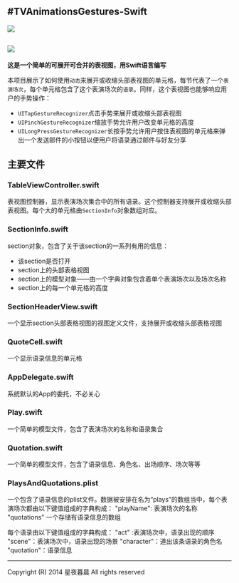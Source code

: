 #TVAnimationsGestures-Swift
-----------------------------------------------------------------------------------------------------------------------
![](http://upload-images.jianshu.io/upload_images/74454-ebe0db71d5fbb6bf.png)

![](http://upload-images.jianshu.io/upload_images/74454-b9de5113f54da0f0.png)
----------------------------------------------------------------------------------------------------------------------

**这是一个简单的可展开可合并的表视图，用Swift语言编写**

本项目展示了如何使用`动态`来展开或收缩头部表视图的单元格，每节代表了一个`表演场次`，每个单元格包含了这个表演场次的`语录`。同样，这个表视图也能够响应用户的手势操作：
* `UITapGestureRecognizer`点击手势来展开或收缩头部表视图
* `UIPinchGestureRecognizer`缩放手势允许用户改变单元格的高度
* `UILongPressGestureRecognizer`长按手势允许用户按住表视图的单元格来弹出一个发送邮件的小按钮以便用户将语录通过邮件与好友分享

## 主要文件

### TableViewController.swift
表视图控制器，显示表演场次集合中的所有语录。这个控制器支持展开或收缩头部表视图。每个大的单元格由`SectionInfo`对象数组对应。

### SectionInfo.swift
section对象，包含了关于该section的一系列有用的信息：
 * 该section是否打开
 * section上的头部表格视图
 * section上的模型对象——由一个字典对象包含着单个表演场次以及场次名称
 * section上的每一个单元格的高度

### SectionHeaderView.swift
一个显示section头部表格视图的视图定义文件，支持展开或收缩头部表格视图

### QuoteCell.swift
一个显示语录信息的单元格

### AppDelegate.swift
系统默认的App的委托，不必关心

### Play.swift
一个简单的模型文件，包含了表演场次的名称和语录集合

### Quotation.swift
一个简单的模型文件，包含了语录信息、角色名、出场顺序、场次等等

### PlaysAndQuotations.plist
一个包含了语录信息的plist文件。数据被安排在名为“plays”的数组当中，每个表演场次都由以下键值组成的字典构成：
"playName": 表演场次的名称
"quotations" 一个存储有语录信息的数组

每个语录由以下键值组成的字典构成：
"act" :表演场次中，语录出现的顺序
"scene"：表演场次中，语录出现的场景
"character"：道出该条语录的角色名
"quotation"：语录信息

----------------------------------------------------------------------------------------------------------------------------
Copyright (R) 2014 星夜暮晨 All rights reserved